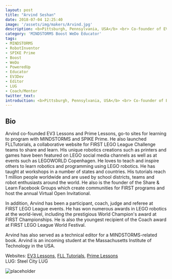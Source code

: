 ```yaml
---
layout: post
title: "Arvind Seshan"
date: 2018-07-04 12:25:40
image: '/assets/img/makers/Arvind.jpg'
description: <b>Pittsburgh, Pennsylvania, USA</b> <br> Co-founder of EV3Lessons, Student
category: 'MINDSTORMS Boost WeDo Educator'
tags:
- MINDSTORMS
- RobotInventor
- SPIKE Prime
- Boost
- WeDo
- PoweredUp
- Educator
- EV3Dev
- Editor
- LUG
- Coach/Mentor
twitter_text:
introduction: <b>Pittsburgh, Pennsylvania, USA</b> <br> Co-founder of EV3Lessons, Student
---
```




## Bio


Arvind co-founded EV3 Lessons and Prime Lessons, go-to sites for learning to program with MINDSTORMS and SPIKE Prime. He also launched FLLTutorials, a collaborative website for FIRST LEGO League Challenge teams to share and learn. His unique robotics creations such as printers and games have been featured on LEGO social media channels as well as at events such as LEGOWORLD Copenhagen. He loves to teach and inspire others to learn robotics and programming using LEGO robotics. He has taught at workshops in a number of states and countries. His tutorials reach 1 million people worldwide and are used by school districts, teams and robot enthusiasts around the world. He also is the founder of the Share & Learn Facebook Groups which create communities for FIRST programs and host the annual Virtual Open Invitational.

In addition, Arvind has been a participant, coach, judge and referee at FIRST LEGO League events. He has won numerous awards in LEGO robotics at the world-level, including the prestigious World Champion's award at FIRST Championships. He is also the youngest recipient of the Coach award at FIRST LEGO League World Festival.

Arvind has also served as a technical editor for a MINDSTORMS-related book. Arvind is an incoming student at the Massachusetts Institute of Technology in the USA.

Websites: [EV3 Lessons](http://www.ev3lessons.com), [FLL Tutorials](http://www.flltutorials.com), [Prime Lessons](http://www.primelessons.org)<br>
LUG: Steel City LUG

![placeholder](http://www.ev3lessons.com/assets/images/EV3LessonsLogo.png "ev3lessons.com")

